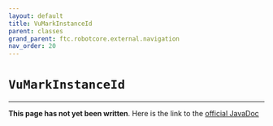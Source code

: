 ```yaml
---
layout: default
title: VuMarkInstanceId
parent: classes
grand_parent: ftc.robotcore.external.navigation
nav_order: 20
---
```

# `VuMarkInstanceId`
---
**This page has not yet been written**. Here is the link to the [official JavaDoc](https://ftctechnh.github.io/ftc_app/doc/javadoc/org/firstinspires/ftc/robotcore/external/navigation/VuMarkInstanceId.html)
        